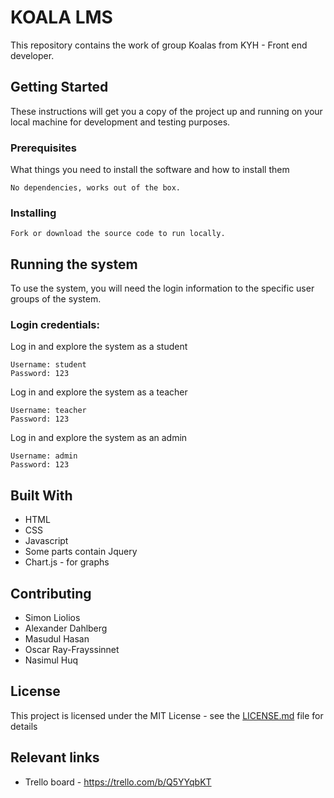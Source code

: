 # KOALA LMS

This repository contains the work of group Koalas from KYH - Front end developer.

## Getting Started

These instructions will get you a copy of the project up and running on your local machine for development and testing purposes.

### Prerequisites

What things you need to install the software and how to install them

```
No dependencies, works out of the box.
```

### Installing

```
Fork or download the source code to run locally.
```

## Running the system

To use the system, you will need the login information to the specific user groups of the system.

### Login credentials:

Log in and explore the system as a student

```
Username: student
Password: 123
```

Log in and explore the system as a teacher

```
Username: teacher
Password: 123
```

Log in and explore the system as an admin

```
Username: admin
Password: 123
```

## Built With

* HTML
* CSS
* Javascript
* Some parts contain Jquery
* Chart.js - for graphs

## Contributing

* Simon Liolios
* Alexander Dahlberg
* Masudul Hasan
* Oscar Ray-Frayssinnet
* Nasimul Huq

## License

This project is licensed under the MIT License - see the [LICENSE.md](LICENSE.md) file for details

## Relevant links

* Trello board - https://trello.com/b/Q5YYqbKT
